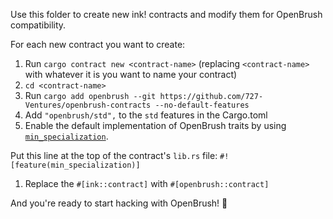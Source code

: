Use this folder to create new ink! contracts and modify them for OpenBrush compatibility.

For each new contract you want to create:

1. Run `cargo contract new <contract-name>` (replacing `<contract-name>` with whatever it is you want to name your contract)
1. `cd <contract-name>`
1. Run `cargo add openbrush --git https://github.com/727-Ventures/openbrush-contracts --no-default-features`
1. Add `"openbrush/std",` to the `std` features in the Cargo.toml
1. Enable the default implementation of OpenBrush traits by using [`min_specialization`](https://doc.rust-lang.org/beta/unstable-book/language-features/min-specialization.html).

Put this line at the top of the contract's `lib.rs` file: `#![feature(min_specialization)]`

1. Replace the `#[ink::contract]` with `#[openbrush::contract]`

And you're ready to start hacking with OpenBrush! 🚀
